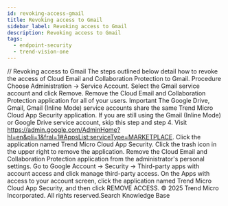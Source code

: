 ```yaml
---
id: revoking-access-gmail
title: Revoking access to Gmail
sidebar_label: Revoking access to Gmail
description: Revoking access to Gmail
tags:
  - endpoint-security
  - trend-vision-one
---
```


/*<![CDATA[*/ $('#title').html($('meta[name=map-description]').attr('content')); /*]]>*/ Revoking access to Gmail The steps outlined below detail how to revoke the access of Cloud Email and Collaboration Protection to Gmail. Procedure Choose Administration → Service Account. Select the Gmail service account and click Remove. Remove the Cloud Email and Collaboration Protection application for all of your users. Important The Google Drive, Gmail, Gmail (Inline Mode) service accounts share the same Trend Micro Cloud App Security application. If you are still using the Gmail (Inline Mode) or Google Drive service account, skip this step and step 4. Visit https://admin.google.com/AdminHome?hl=en&pli=1&fral=1#AppsList:serviceType=MARKETPLACE. Click the application named Trend Micro Cloud App Security. Click the trash icon in the upper right to remove the application. Remove the Cloud Email and Collaboration Protection application from the administrator's personal settings. Go to Google Account → Security → Third-party apps with account access and click manage third-party access. On the Apps with access to your account screen, click the application named Trend Micro Cloud App Security, and then click REMOVE ACCESS. © 2025 Trend Micro Incorporated. All rights reserved.Search Knowledge Base
